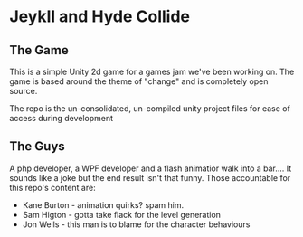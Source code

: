 <h1>Jeykll and Hyde Collide</h1>

<h2>The Game</h2>
<p>This is a simple Unity 2d game for a games jam we've been working on.  The game is based around the theme of "change" and is completely open source.</p>

<p>The repo is the un-consolidated, un-compiled unity project files for ease of access during development</p>

<h2>The Guys</h2>
<p>A php developer, a WPF developer and a flash animatior walk into a bar.... It sounds like a joke but the end result isn't that funny.  Those accountable for this repo's content are:
<ul>
<li>Kane Burton - animation quirks? spam him.</li>
<li>Sam Higton - gotta take flack for the level generation</li>
<li>Jon Wells - this man is to blame for the character behaviours</li>
</ul>
